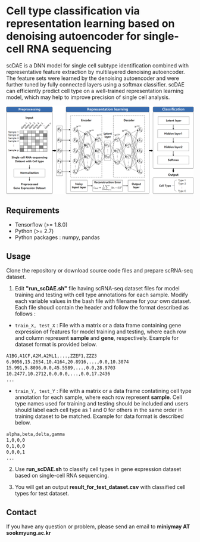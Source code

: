 # Cell type classification via representation learning based on denoising autoencoder for single-cell RNA sequencing
scDAE is a DNN model for single cell subtype identification combined with representative feature extraction by multilayered denoising autoencoder. The feature sets were learned by the denoising autoencoder and were further tuned by fully connected layers using a softmax classifier. scDAE can efficiently predict cell type on a well-trained representation learning model, which may help to improve precision of single cell analysis.

![Figure](https://github.com/cbi-bioinfo/scDAE/blob/master/celltype_classification_v6.png?raw=true)

## Requirements
* Tensorflow (>= 1.8.0)
* Python (>= 2.7)
* Python packages : numpy, pandas

## Usage
Clone the repository or download source code files and prepare scRNA-seq dataset.

1. Edit **"run_scDAE.sh"** file having scRNA-seq dataset files for model training and testing with cell type annotations for each sample. Modify each variable values in the bash file with filename for your own dataset. Each file shoudl contain the header and follow the format described as follows :

- ```train_X, test_X``` : File with a matrix or a data frame containing gene expression of features for model training and testing, where each row and column represent **sample** and **gene**, respectively. Example for dataset format is provided below.

```
A1BG,A1CF,A2M,A2ML1,...,ZZEF1,ZZZ3
6.9056,15.2654,10.4164,20.8916,...,0.0,10.3074
15.991,5.8096,0.0,45.5589,...,0.0,28.9703
10.2477,10.2712,0.0,0.0,...,0.0,17.2436
...
```

- ```train_Y, test_Y``` : File with a matrix or a data frame contatining cell type annotation for each sample, where each row represent **sample**. Cell type names used for training and testing should be included and users should label each cell type as 1 and 0 for others in the same order in training dataset to be matched. Example for data format is described below.

```
alpha,beta,delta,gamma
1,0,0,0
0,1,0,0
0,0,0,1
...
```

2. Use **run_scDAE.sh** to classify cell types in gene expression dataset based on single-cell RNA sequencing.

3. You will get an output **result_for_test_dataset.csv** with classified cell types for test dataset.

## Contact
If you have any question or problem, please send an email to **miniymay AT sookmyung.ac.kr**
